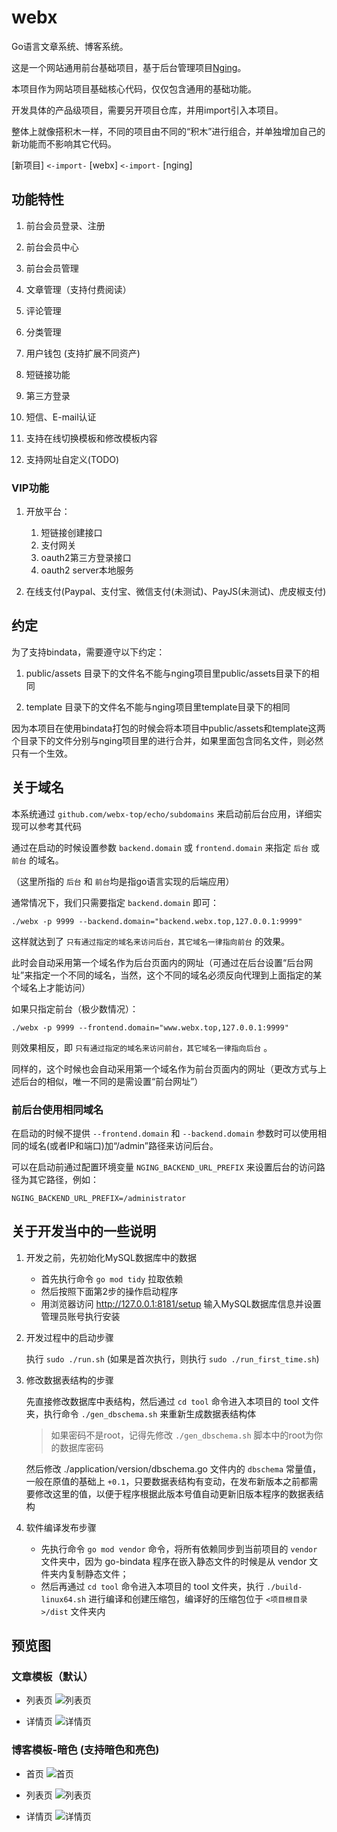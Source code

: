 # webx

Go语言文章系统、博客系统。

这是一个网站通用前台基础项目，基于后台管理项目[Nging](https://github.com/admpub/nging)。

本项目作为网站项目基础核心代码，仅仅包含通用的基础功能。

开发具体的产品级项目，需要另开项目仓库，并用import引入本项目。

整体上就像搭积木一样，不同的项目由不同的“积木”进行组合，并单独增加自己的新功能而不影响其它代码。

[新项目] `<-import-` [webx] `<-import-` [nging]

## 功能特性

1. 前台会员登录、注册  

2. 前台会员中心

3. 前台会员管理

4. 文章管理（支持付费阅读）

5. 评论管理

6. 分类管理

7. 用户钱包 (支持扩展不同资产)

8. 短链接功能

9. 第三方登录

10. 短信、E-mail认证

11. 支持在线切换模板和修改模板内容

12. 支持网址自定义(TODO)

### VIP功能

1. 开放平台：

    1. 短链接创建接口
    2. 支付网关
    3. oauth2第三方登录接口
    4. oauth2 server本地服务

2. 在线支付(Paypal、支付宝、微信支付(未测试)、PayJS(未测试)、虎皮椒支付)

## 约定

为了支持bindata，需要遵守以下约定：

1. public/assets 目录下的文件名不能与nging项目里public/assets目录下的相同

2. template 目录下的文件名不能与nging项目里template目录下的相同

因为本项目在使用bindata打包的时候会将本项目中public/assets和template这两个目录下的文件分别与nging项目里的进行合并，如果里面包含同名文件，则必然只有一个生效。

## 关于域名
 
本系统通过 `github.com/webx-top/echo/subdomains` 来启动前后台应用，详细实现可以参考其代码

通过在启动的时候设置参数 `backend.domain` 或 `frontend.domain` 来指定 `后台` 或 `前台` 的域名。

（这里所指的 `后台` 和 `前台`均是指go语言实现的后端应用）

通常情况下，我们只需要指定 `backend.domain` 即可：

```
./webx -p 9999 --backend.domain="backend.webx.top,127.0.0.1:9999"
```

这样就达到了 `只有通过指定的域名来访问后台，其它域名一律指向前台` 的效果。

此时会自动采用第一个域名作为后台页面内的网址（可通过在后台设置“后台网址”来指定一个不同的域名，当然，这个不同的域名必须反向代理到上面指定的某个域名上才能访问）

如果只指定前台（极少数情况）：

```
./webx -p 9999 --frontend.domain="www.webx.top,127.0.0.1:9999"
```
则效果相反，即 `只有通过指定的域名来访问前台，其它域名一律指向后台` 。

同样的，这个时候也会自动采用第一个域名作为前台页面内的网址（更改方式与上述后台的相似，唯一不同的是需设置“前台网址”）

### 前后台使用相同域名
在启动的时候不提供 `--frontend.domain` 和 `--backend.domain` 参数时可以使用相同的域名(或者IP和端口)加“/admin”路径来访问后台。

可以在启动前通过配置环境变量 `NGING_BACKEND_URL_PREFIX` 来设置后台的访问路径为其它路径，例如：
```
NGING_BACKEND_URL_PREFIX=/administrator
```

## 关于开发当中的一些说明
1. 开发之前，先初始化MySQL数据库中的数据
    * 首先执行命令 `go mod tidy` 拉取依赖
    * 然后按照下面第2步的操作启动程序
    * 用浏览器访问 http://127.0.0.1:8181/setup 输入MySQL数据库信息并设置管理员账号执行安装

2. 开发过程中的启动步骤

    执行 `sudo ./run.sh` (如果是首次执行，则执行 `sudo ./run_first_time.sh`)

2. 修改数据表结构的步骤

    先直接修改数据库中表结构，然后通过 `cd tool` 命令进入本项目的 tool 文件夹，执行命令 `./gen_dbschema.sh` 来重新生成数据表结构体
    > 如果密码不是root，记得先修改 `./gen_dbschema.sh` 脚本中的root为你的数据库密码

    然后修改 ./application/version/dbschema.go 文件内的 `dbschema` 常量值，一般在原值的基础上 `+0.1`，只要数据表结构有变动，在发布新版本之前都需要修改这里的值，以便于程序根据此版本号值自动更新旧版本程序的数据表结构

4. 软件编译发布步骤
    * 先执行命令 `go mod vendor` 命令，将所有依赖同步到当前项目的 `vendor` 文件夹中，因为 go-bindata 程序在嵌入静态文件的时候是从 vendor 文件夹内复制静态文件；
    * 然后再通过 `cd tool` 命令进入本项目的 tool 文件夹，执行 `./build-linux64.sh` 进行编译和创建压缩包，编译好的压缩包位于 `<项目根目录>/dist` 文件夹内

## 预览图

### 文章模板（默认）

* 列表页
![列表页](./preview/demo-default-article-list.png)

* 详情页
![详情页](./preview/demo-default-article-detail.png)

### 博客模板-暗色 (支持暗色和亮色)

* 首页
![首页](./preview/demo-blogdefault-index.png)


* 列表页
![列表页](./preview/demo-blogdefault-article-list.png)

* 详情页
![详情页](./preview/demo-blogdefault-article-detail.png)

